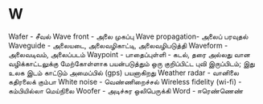 # W
Wafer - சீவல்
Wave front - அலை முகப்பு
Wave propagation- அலைப் பரவுதல்
Waveguide - அலையடை, அலைவழிகாட்டி, அலைவழிபடுத்தி
Waveform - அலைவடிவம், அலைப்படம்
Waypoint - பாதைப்புள்ளி - கடல், தரை அல்லது வான வழிக்காட்டலுக்கு மேற்கோள்ளாக பயன்படுத்தும் ஒரு குறிப்பிட்ட புவி இருப்பிடம்; இது உலக இடம் காட்டும் அமைப்பில் (gps) பயனாகிறது
Weather radar - வானிலை கதிரலைக் கும்பா
White noise - வெண்ணிறைச்சல்
Wireless fidelity (wi-fi) - கம்பியில்லா மெய்நிலை
Woofer - அடிச்சுர ஒலிபெருக்கி
Word - ஈரெண்ணெண்
